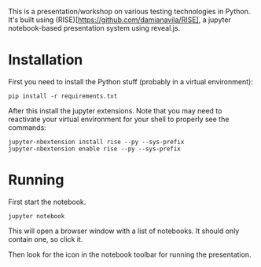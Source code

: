 This is a presentation/workshop on various testing technologies in Python. It's built using (RISE)[https://github.com/damianavila/RISE], a jupyter notebook-based presentation system using reveal.js.

# Installation

First you need to install the Python stuff (probably in a virtual environment):

```
pip install -r requirements.txt
```

After this install the jupyter extensions. Note that you may need to reactivate your virtual environment for your shell to properly see the commands:

```
jupyter-nbextension install rise --py --sys-prefix
jupyter-nbextension enable rise --py --sys-prefix
```

# Running
First start the notebook.

```
jupyter notebook
```

This will open a browser window with a list of notebooks. It should only contain one, so click it.

Then look for the icon in the notebook toolbar for running the presentation.
